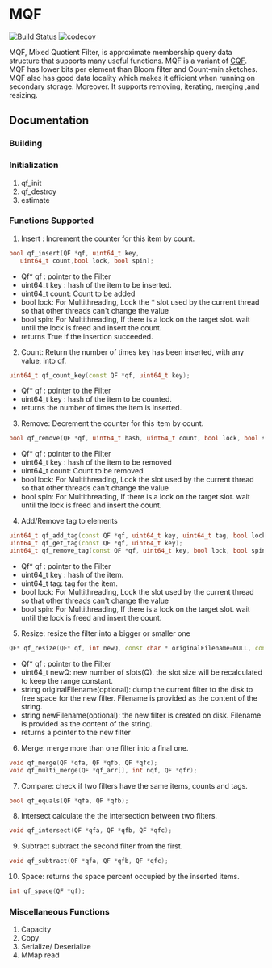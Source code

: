 # MQF
[![Build Status](https://travis-ci.org/shokrof/MQF.svg?branch=mqfDevelopmenet)](https://travis-ci.org/shokrof/MQF)
[![codecov](https://codecov.io/gh/shokrof/MQF/branch/mqfDevelopmenet/graph/badge.svg)](https://codecov.io/gh/shokrof/MQF)

MQF, Mixed Quotient Filter, is approximate membership query data structure that supports many useful functions. MQF is a variant of [CQF](https://github.com/splatlab/cqf). MQF has lower bits per element than Bloom filter and Count-min sketches. MQF also has good data locality which makes it efficient when running on secondary storage. Moreover. It supports removing, iterating, merging ,and resizing.

## Documentation
### Building

### Initialization
1. qf_init
2. qf_destroy
3. estimate

### Functions Supported
1. Insert :
Increment the counter for this item by count.
  ```c++
  bool qf_insert(QF *qf, uint64_t key,
     uint64_t count,bool lock, bool spin);
  ```

  * Qf* qf : pointer to the Filter
  * uint64_t key : hash of the item to be inserted.
  * uint64_t count: Count to be added
  * bool lock: For Multithreading, Lock the * slot used by the current thread so that other threads can't change the value
  * bool spin: For Multithreading, If there is a lock on the target slot. wait until the lock is freed and insert the count.
  * returns True if the insertion succeeded.

2. Count:
 Return the number of times key has been inserted, with any value, into qf.
 ```c++
 uint64_t qf_count_key(const QF *qf, uint64_t key);
 ```
 * Qf* qf : pointer to the Filter
 * uint64_t key : hash of the item to be counted.
 * returns the number of times the item is inserted.
3. Remove:
Decrement the counter for this item by count.
```c++
bool qf_remove(QF *qf, uint64_t hash, uint64_t count, bool lock, bool spin);
```
  * Qf* qf : pointer to the Filter
  * uint64_t key : hash of the item to be removed
  * uint64_t count: Count to be removed
  * bool lock: For Multithreading, Lock the slot used by the current thread so that other threads can't change the value
  * bool spin: For Multithreading, If there is a lock on the target slot. wait until the lock is freed and insert the count.

4. Add/Remove tag to elements
```c++
uint64_t qf_add_tag(const QF *qf, uint64_t key, uint64_t tag, bool lock, bool spin);
uint64_t qf_get_tag(const QF *qf, uint64_t key);
uint64_t qf_remove_tag(const QF *qf, uint64_t key, bool lock, bool spin);
```
  * Qf* qf : pointer to the Filter
  * uint64_t key : hash of the item.
  * uint64_t tag: tag for the item.
  * bool lock: For Multithreading, Lock the slot used by the current thread so that other threads can't change the value
  * bool spin: For Multithreading, If there is a lock on the target slot. wait until the lock is freed and insert the count.

5. Resize:
 resize the filter into a bigger or smaller one
 ```c++
 QF* qf_resize(QF* qf, int newQ, const char * originalFilename=NULL, const char * newFilename=NULL);
 ```
 * Qf* qf : pointer to the Filter
 * uint64_t newQ: new number of slots(Q). the slot size will be recalculated to keep the range constant.
 * string originalFilename(optional): dump the current filter to the disk to free space for the new filter. Filename is provided as the content of the string.
 * string newFilename(optional): the new filter is created on disk. Filename is provided as the content of the string.
 * returns a pointer to the new filter

6. Merge: merge more than one filter into a final one.
```c++
void qf_merge(QF *qfa, QF *qfb, QF *qfc);
void qf_multi_merge(QF *qf_arr[], int nqf, QF *qfr);
```

7. Compare:
check if two filters have the same items, counts and tags.
```c++
bool qf_equals(QF *qfa, QF *qfb);
```
8. Intersect
calculate the the intersection between two filters.
```c++
void qf_intersect(QF *qfa, QF *qfb, QF *qfc);
```
9. Subtract
subtract the second filter from the first.
```c++
void qf_subtract(QF *qfa, QF *qfb, QF *qfc);
```
10. Space:
returns the space  percent occupied by the inserted items.
```c++
int qf_space(QF *qf);
```

### Miscellaneous Functions
1. Capacity
2. Copy
3. Serialize/ Deserialize
4. MMap read
